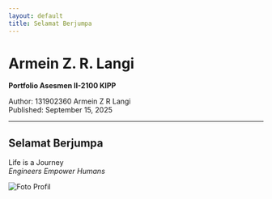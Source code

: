 ```yaml
---
layout: default
title: Selamat Berjumpa
---
```


# Armein Z. R. Langi  
**Portfolio Asesmen II-2100 KIPP**

Author: 131902360 Armein Z R Langi  
Published: September 15, 2025  

---

## Selamat Berjumpa  
Life is a Journey  
*Engineers Empower Humans*

![Foto Profil](https://example.com/path/to/image.jpg)
